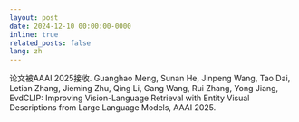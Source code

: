 ```yaml
---
layout: post
date: 2024-12-10 00:00:00-0000
inline: true
related_posts: false
lang: zh
---
```


论文被AAAI 2025接收. Guanghao Meng, Sunan He, Jinpeng Wang, Tao Dai, Letian Zhang, Jieming Zhu, Qing Li, Gang Wang, Rui Zhang, Yong Jiang, EvdCLIP: Improving Vision-Language Retrieval with Entity Visual Descriptions from Large Language Models, AAAI 2025.